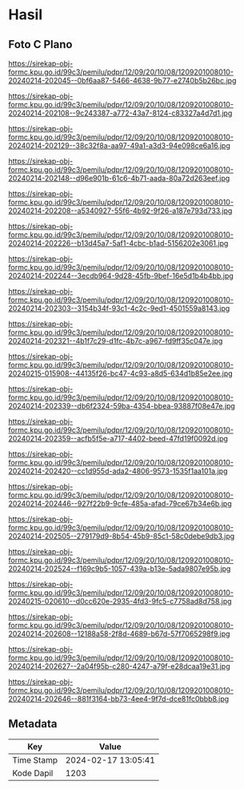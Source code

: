 # Hasil

## Foto C Plano

https://sirekap-obj-formc.kpu.go.id/99c3/pemilu/pdpr/12/09/20/10/08/1209201008010-20240214-202045--0bf6aa87-5466-4638-9b77-e2740b5b26bc.jpg

https://sirekap-obj-formc.kpu.go.id/99c3/pemilu/pdpr/12/09/20/10/08/1209201008010-20240214-202108--9c243387-a772-43a7-8124-c83327a4d7d1.jpg

https://sirekap-obj-formc.kpu.go.id/99c3/pemilu/pdpr/12/09/20/10/08/1209201008010-20240214-202129--38c32f8a-aa97-49a1-a3d3-94e098ce6a16.jpg

https://sirekap-obj-formc.kpu.go.id/99c3/pemilu/pdpr/12/09/20/10/08/1209201008010-20240214-202148--d96e901b-61c6-4b71-aada-80a72d263eef.jpg

https://sirekap-obj-formc.kpu.go.id/99c3/pemilu/pdpr/12/09/20/10/08/1209201008010-20240214-202208--a5340927-55f6-4b92-9f26-a187e793d733.jpg

https://sirekap-obj-formc.kpu.go.id/99c3/pemilu/pdpr/12/09/20/10/08/1209201008010-20240214-202226--b13d45a7-5af1-4cbc-b1ad-5156202e3061.jpg

https://sirekap-obj-formc.kpu.go.id/99c3/pemilu/pdpr/12/09/20/10/08/1209201008010-20240214-202244--3ecdb964-9d28-45fb-9bef-16e5d1b4b4bb.jpg

https://sirekap-obj-formc.kpu.go.id/99c3/pemilu/pdpr/12/09/20/10/08/1209201008010-20240214-202303--3154b34f-93c1-4c2c-9ed1-4501559a8143.jpg

https://sirekap-obj-formc.kpu.go.id/99c3/pemilu/pdpr/12/09/20/10/08/1209201008010-20240214-202321--4b1f7c29-d1fc-4b7c-a967-fd9ff35c047e.jpg

https://sirekap-obj-formc.kpu.go.id/99c3/pemilu/pdpr/12/09/20/10/08/1209201008010-20240215-015908--44135f26-bc47-4c93-a8d5-634d1b85e2ee.jpg

https://sirekap-obj-formc.kpu.go.id/99c3/pemilu/pdpr/12/09/20/10/08/1209201008010-20240214-202339--db6f2324-59ba-4354-bbea-93887f08e47e.jpg

https://sirekap-obj-formc.kpu.go.id/99c3/pemilu/pdpr/12/09/20/10/08/1209201008010-20240214-202359--acfb5f5e-a717-4402-beed-47fd19f0092d.jpg

https://sirekap-obj-formc.kpu.go.id/99c3/pemilu/pdpr/12/09/20/10/08/1209201008010-20240214-202420--cc1d955d-ada2-4806-9573-1535f1aa101a.jpg

https://sirekap-obj-formc.kpu.go.id/99c3/pemilu/pdpr/12/09/20/10/08/1209201008010-20240214-202446--927f22b9-9cfe-485a-afad-79ce67b34e6b.jpg

https://sirekap-obj-formc.kpu.go.id/99c3/pemilu/pdpr/12/09/20/10/08/1209201008010-20240214-202505--279179d9-8b54-45b9-85c1-58c0debe9db3.jpg

https://sirekap-obj-formc.kpu.go.id/99c3/pemilu/pdpr/12/09/20/10/08/1209201008010-20240214-202524--f169c9b5-1057-439a-b13e-5ada9807e95b.jpg

https://sirekap-obj-formc.kpu.go.id/99c3/pemilu/pdpr/12/09/20/10/08/1209201008010-20240215-020610--d0cc620e-2935-4fd3-9fc5-c7758ad8d758.jpg

https://sirekap-obj-formc.kpu.go.id/99c3/pemilu/pdpr/12/09/20/10/08/1209201008010-20240214-202608--12188a58-2f8d-4689-b67d-57f7065298f9.jpg

https://sirekap-obj-formc.kpu.go.id/99c3/pemilu/pdpr/12/09/20/10/08/1209201008010-20240214-202627--2a04f95b-c280-4247-a79f-e28dcaa19e31.jpg

https://sirekap-obj-formc.kpu.go.id/99c3/pemilu/pdpr/12/09/20/10/08/1209201008010-20240214-202646--881f3164-bb73-4ee4-9f7d-dce81fc0bbb8.jpg


## Metadata

| Key        | Value               |
| ---------- | ------------------- |
| Time Stamp | 2024-02-17 13:05:41 |
| Kode Dapil | 1203                |



